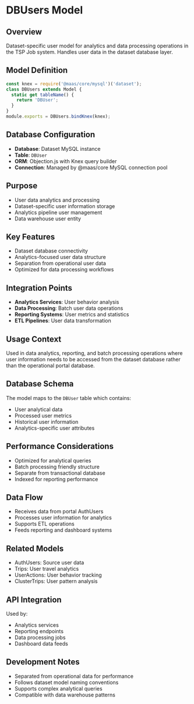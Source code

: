 # DBUsers Model

## Overview
Dataset-specific user model for analytics and data processing operations in the TSP Job system. Handles user data in the dataset database layer.

## Model Definition
```javascript
const knex = require('@maas/core/mysql')('dataset');
class DBUsers extends Model {
  static get tableName() {
    return 'DBUser';
  }
}
module.exports = DBUsers.bindKnex(knex);
```

## Database Configuration
- **Database**: Dataset MySQL instance
- **Table**: `DBUser`
- **ORM**: Objection.js with Knex query builder
- **Connection**: Managed by @maas/core MySQL connection pool

## Purpose
- User data analytics and processing
- Dataset-specific user information storage
- Analytics pipeline user management
- Data warehouse user entity

## Key Features
- Dataset database connectivity
- Analytics-focused user data structure
- Separation from operational user data
- Optimized for data processing workflows

## Integration Points
- **Analytics Services**: User behavior analysis
- **Data Processing**: Batch user data operations
- **Reporting Systems**: User metrics and statistics
- **ETL Pipelines**: User data transformation

## Usage Context
Used in data analytics, reporting, and batch processing operations where user information needs to be accessed from the dataset database rather than the operational portal database.

## Database Schema
The model maps to the `DBUser` table which contains:
- User analytical data
- Processed user metrics
- Historical user information
- Analytics-specific user attributes

## Performance Considerations
- Optimized for analytical queries
- Batch processing friendly structure
- Separate from transactional database
- Indexed for reporting performance

## Data Flow
- Receives data from portal AuthUsers
- Processes user information for analytics
- Supports ETL operations
- Feeds reporting and dashboard systems

## Related Models
- AuthUsers: Source user data
- Trips: User travel analytics
- UserActions: User behavior tracking
- ClusterTrips: User pattern analysis

## API Integration
Used by:
- Analytics services
- Reporting endpoints
- Data processing jobs
- Dashboard data feeds

## Development Notes
- Separated from operational data for performance
- Follows dataset model naming conventions
- Supports complex analytical queries
- Compatible with data warehouse patterns